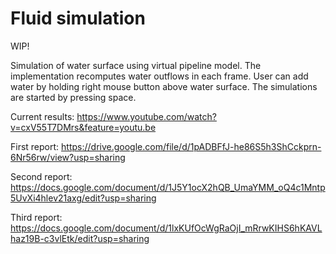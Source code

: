 # Fluid simulation

WIP!

Simulation of water surface using virtual pipeline model. The implementation recomputes water outflows in each frame.
User can add water by holding right mouse button above water surface. The simulations are started by pressing space.

Current results: https://www.youtube.com/watch?v=cxV55T7DMrs&feature=youtu.be

First report: https://drive.google.com/file/d/1pADBFfJ-he86S5h3ShCckprn-6Nr56rw/view?usp=sharing

Second report: https://docs.google.com/document/d/1J5Y1ocX2hQB_UmaYMM_oQ4c1Mntp5UvXi4hlev21axg/edit?usp=sharing

Third report: https://docs.google.com/document/d/1lxKUfOcWgRaOjI_mRrwKIHS6hKAVLhaz19B-c3vlEtk/edit?usp=sharing